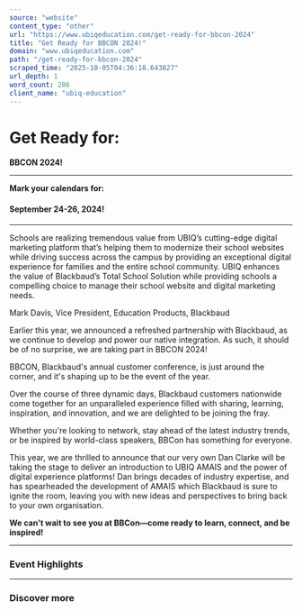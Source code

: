 ```yaml
---
source: "website"
content_type: "other"
url: "https://www.ubiqeducation.com/get-ready-for-bbcon-2024"
title: "Get Ready for BBCON 2024!"
domain: "www.ubiqeducation.com"
path: "/get-ready-for-bbcon-2024"
scraped_time: "2025-10-05T04:36:18.643827"
url_depth: 1
word_count: 286
client_name: "ubiq-education"
---
```


# Get Ready for:

**BBCON 2024!**

---

**Mark your calendars for:**

#### September 24-26, 2024!

---

Schools are realizing tremendous value from UBIQ’s cutting-edge digital marketing platform that’s helping them to modernize their school websites while driving success across the campus by providing an exceptional digital experience for families and the entire school community. UBIQ enhances the value of Blackbaud’s Total School Solution while providing schools a compelling choice to manage their school website and digital marketing needs.

Mark Davis, Vice President, Education Products, Blackbaud

Earlier this year, we announced a refreshed partnership with Blackbaud, as we continue to develop and power our native integration. As such, it should be of no surprise, we are taking part in BBCON 2024!

BBCON, Blackbaud's annual customer conference, is just around the corner, and it's shaping up to be the event of the year.

Over the course of three dynamic days, Blackbaud customers nationwide come together for an unparalleled experience filled with sharing, learning, inspiration, and innovation, and we are delighted to be joining the fray.

Whether you're looking to network, stay ahead of the latest industry trends, or be inspired by world-class speakers, BBCon has something for everyone.

This year, we are thrilled to announce that our very own Dan Clarke will be taking the stage to deliver an introduction to UBIQ AMAIS and the power of digital experience platforms! Dan brings decades of industry expertise, and has spearheaded the development of AMAIS which Blackbaud is sure to ignite the room, leaving you with new ideas and perspectives to bring back to your own organisation.

**We can't wait to see you at BBCon—come ready to learn, connect, and be inspired!**

---

### Event Highlights

---

### Discover more